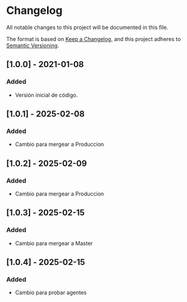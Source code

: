# Changelog
All notable changes to this project will be documented in this file.

The format is based on [Keep a Changelog](https://keepachangelog.com/en/1.0.0/),
and this project adheres to [Semantic Versioning](https://semver.org/spec/v2.0.0.html).

## [1.0.0] - 2021-01-08
### Added
- Versión inicial de código.

## [1.0.1] - 2025-02-08
### Added
- Cambio para mergear a Produccion

## [1.0.2] - 2025-02-09
### Added
- Cambio para mergear a Produccion


## [1.0.3] - 2025-02-15
### Added
- Cambio para mergear a Master

## [1.0.4] - 2025-02-15
### Added
- Cambio para probar agentes


